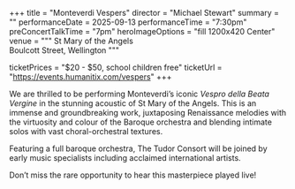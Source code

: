 +++
title = "Monteverdi Vespers"
director = "Michael Stewart"
summary = ""
performanceDate = 2025-09-13
performanceTime = "7:30pm"
preConcertTalkTime = "7pm"
heroImageOptions = "fill 1200x420 Center"
venue = """
St Mary of the Angels  
Boulcott Street, Wellington
"""

ticketPrices = "$20 - $50, school children free"
ticketUrl = "https://events.humanitix.com/vespers"
+++

We are thrilled to be performing Monteverdi’s iconic _Vespro della Beata Vergine_ in the stunning acoustic of St Mary of the Angels. This is an immense and groundbreaking work, juxtaposing Renaissance melodies with the virtuosity and colour of the Baroque orchestra and blending intimate solos with vast choral-orchestral textures.

Featuring a full baroque orchestra, The Tudor Consort will be joined by early music specialists including acclaimed international artists.

Don’t miss the rare opportunity to hear this masterpiece played live!